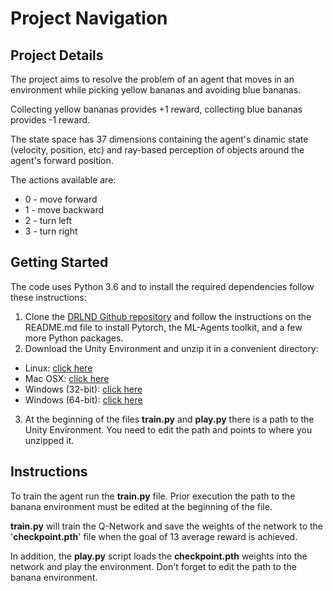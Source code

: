 # Project Navigation

## Project Details

The project aims to resolve the problem of an agent that moves in an environment while picking yellow bananas and avoiding blue bananas.

Collecting yellow bananas provides +1 reward, collecting blue bananas provides -1 reward.

The state space has 37 dimensions containing the agent's dinamic state (velocity, position, etc) and ray-based perception of objects around the agent's forward position.

The actions available are:
* 0 - move forward
* 1 - move backward
* 2 - turn left
* 3 - turn right

## Getting Started

The code uses Python 3.6 and to install the required dependencies follow these instructions:
1. Clone the [DRLND Github repository](https://github.com/udacity/deep-reinforcement-learning#dependencies) and follow the instructions on the README.md file to install Pytorch, the ML-Agents toolkit, and a few more Python packages.
2. Download the Unity Environment and unzip it in a convenient directory:
  * Linux: [click here](https://s3-us-west-1.amazonaws.com/udacity-drlnd/P1/Banana/Banana_Linux.zip)
  * Mac OSX: [click here](https://s3-us-west-1.amazonaws.com/udacity-drlnd/P1/Banana/Banana.app.zip)
  * Windows (32-bit): [click here](https://s3-us-west-1.amazonaws.com/udacity-drlnd/P1/Banana/Banana_Windows_x86.zip)
  * Windows (64-bit): [click here](https://s3-us-west-1.amazonaws.com/udacity-drlnd/P1/Banana/Banana_Windows_x86_64.zip)
3. At the beginning of the files **train.py** and **play.py** there is a path to the Unity Environment. You need to edit the path and points to where you unzipped it.  
## Instructions

To train the agent run the **train.py** file. Prior execution the path to the banana environment must be edited at the beginning of the file.

**train.py** will train the Q-Network and save the weights of the network to the '**checkpoint.pth**' file when the goal of 13 average reward is achieved.

In addition, the **play.py** script loads the **checkpoint.pth** weights into the network and play the environment. Don't forget to edit the path to the banana environment. 
